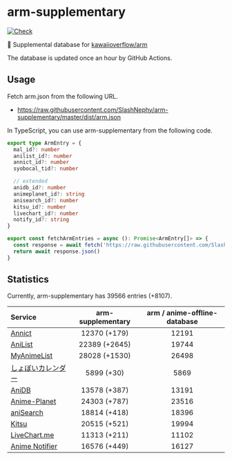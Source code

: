 # arm-supplementary

[![Check](https://github.com/SlashNephy/arm-supplementary/actions/workflows/check-node.yml/badge.svg)](https://github.com/SlashNephy/arm-supplementary/actions/workflows/check-node.yml)

💊 Supplemental database for [kawaiioverflow/arm](https://github.com/kawaiioverflow/arm)

The database is updated once an hour by GitHub Actions.

## Usage

Fetch arm.json from the following URL.

- https://raw.githubusercontent.com/SlashNephy/arm-supplementary/master/dist/arm.json

In TypeScript, you can use arm-supplementary from the following code.

```TypeScript
export type ArmEntry = {
  mal_id?: number
  anilist_id?: number
  annict_id?: number
  syobocal_tid?: number

  // extended
  anidb_id?: number
  animeplanet_id?: string
  anisearch_id?: number
  kitsu_id?: number
  livechart_id?: number
  notify_id?: string
}

export const fetchArmEntries = async (): Promise<ArmEntry[]> => {
  const response = await fetch('https://raw.githubusercontent.com/SlashNephy/arm-supplementary/master/dist/arm.json')
  return await response.json()
}
```

## Statistics

Currently, arm-supplementary has 39566 entries (+8107).

| Service                                     | arm-supplementary | arm / anime-offline-database |
| :------------------------------------------ | :---------------: | :--------------------------: |
| [Annict](https://annict.com)                |   12370 (+179)    |            12191             |
| [AniList](https://anilist.co)               |   22389 (+2645)   |            19744             |
| [MyAnimeList](https://myanimelist.net)      |   28028 (+1530)   |            26498             |
| [しょぼいカレンダー](https://cal.syoboi.jp) |    5899 (+30)     |             5869             |
| [AniDB](https://anidb.net)                  |   13578 (+387)    |            13191             |
| [Anime-Planet](https://anime-planet.com)    |   24303 (+787)    |            23516             |
| [aniSearch](https://anisearch.com)          |   18814 (+418)    |            18396             |
| [Kitsu](https://kitsu.io)                   |   20515 (+521)    |            19994             |
| [LiveChart.me](https://livechart.me)        |   11313 (+211)    |            11102             |
| [Anime Notifier](https://notify.moe)        |   16576 (+449)    |            16127             |
